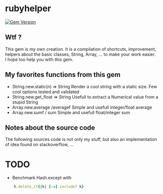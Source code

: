 # rubyhelper

[![Gem Version](https://badge.fury.io/rb/rubyhelper.svg)](http://badge.fury.io/rb/rubyhelper)
  
## Wtf ?
This gem is my own creation. It is a compilation of shortcuts, improvement,
helpers about the basic classes, String, Array, ... to make your work easier.  
I hope too help you with this gem.
  
## My favorites functions from this gem
- String.new.static(n) => String
	Render a cool string with a static size. Few cool options tested and validated
- String.new.get_float => String
	Usefull to extract a Numerical value from a stupid String
- Array.new.average /averagef
	Simple and usefull integer/float average
- Array.new.sumf / sum
	Simple and usefull float/integer sum
  
## Notes about the source code
The following sources code is not only my stuff, but also an implementation of idea found on stackoverflow, ...
  
# TODO
- Benchmark Hash.except with
```ruby
	h.delete_if{|k| [:a].include? k}
```
